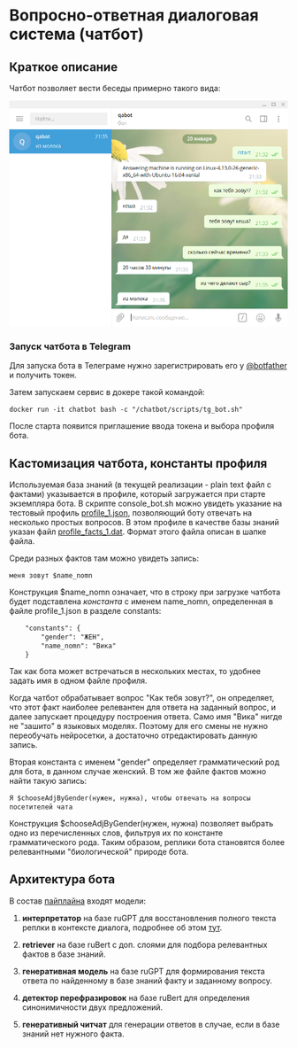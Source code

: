 # Вопросно-ответная диалоговая система (чатбот)

## Краткое описание

Чатбот позволяет вести беседы примерно такого вида:

![диалог с чатботом в телеграмме](chatbot-telegram.png)


### Запуск чатбота в Telegram

Для запуска бота в Телеграме нужно зарегистрировать его у [@botfather](https://t.me/BotFather) и получить токен.

Затем запускаем сервис в докере такой командой:

```
docker run -it chatbot bash -c "/chatbot/scripts/tg_bot.sh"
``` 

После старта появится приглашение ввода токена и выбора профиля бота.


## Кастомизация чатбота, константы профиля

Используемая база знаний (в текущей реализации - plain text файл с фактами) указывается
в профиле, который загружается при старте экземпляра бота. В скрипте console_bot.sh
можно увидеть указание на тестовый профиль [profile_1.json](https://github.com/Koziev/chatbot/blob/master/data/profile_1.json),
позволяющий боту отвечать на несколько простых вопросов. В этом профиле в качестве базы знаний
указан файл [profile_facts_1.dat](https://github.com/Koziev/chatbot/blob/master/data/profile_facts_1.dat).
Формат этого файла описан в шапке файла.

Среди разных фактов там можно увидеть запись:

```
меня зовут $name_nomn
```

Конструкция $name_nomn означает, что в строку при загрузке чатбота будет подставлена
*константа* с именем name_nomn, определенная в файле profile_1.json в разделе constants:

```
	"constants": {
		"gender": "ЖЕН",
		"name_nomn": "Вика"
	}
```

Так как бота может встречаться в нескольких местах, то удобнее задать имя в одном файле профиля. 

Когда чатбот обрабатывает вопрос "Как тебя зовут?", он определяет, что этот факт наиболее
релевантен для ответа на заданный вопрос, и далее запускает процедуру построения
ответа. Само имя "Вика" нигде не "зашито" в языковых моделях. Поэтому для его смены не нужно переобучать
нейросетки, а достаточно отредактировать данную запись.

Вторая константа с именем "gender" определяет грамматический род для бота, в данном случае женский. В том же файле
фактов можно найти такую запись:

```
Я $chooseAdjByGender(нужен, нужна), чтобы отвечать на вопросы посетителей чата
```

Конструкция $chooseAdjByGender(нужен, нужна) позволяет выбрать одно из перечисленных слов, фильтруя
их по константе грамматического рода. Таким образом, реплики бота становятся более релевантными
"биологической" природе бота.


## Архитектура бота

В состав [пайплайна](https://github.com/Koziev/chatbot/blob/core_v4/ruchatbot/bot/core_v4_for_debug.py) входят модели:

1) **интерпретатор** на базе ruGPT для восстановления полного текста реплки в контексте диалога, подробнее об этом [тут](https://huggingface.co/inkoziev/rugpt_interpreter).

2) **retriever** на базе ruBert с доп. слоями для подбора релевантных фактов в базе знаний.

3) **генеративная модель** на базе ruGPT для формирования текста ответа по найденному в базе знаний факту и заданному вопросу.

4) **детектор перефразировок** на базе ruBert для определения синонимичности двух предложений.

5) **генеративный читчат** для генерации ответов в случае, если в базе знаний нет нужного факта.


